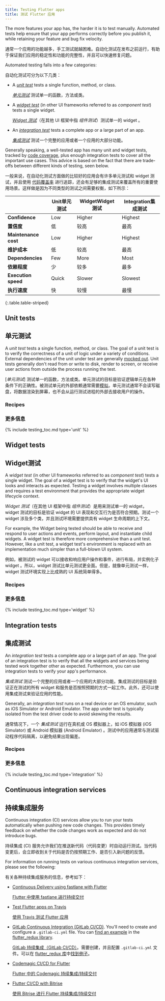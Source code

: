 ```yaml
---
title: Testing Flutter apps
title: 测试 Flutter 应用
---
```


The more features your app has, the harder it is to test manually. Automated
tests help ensure that your app performs correctly before you publish it, while
retaining your feature and bug fix velocity.

通常一个应用的功能越多，手工测试就越困难。自动化测试在发布之前运行，有助于保证我们应用的稳定性和功能的完整性，并且可以快速修复问题。

Automated testing falls into a few categories:

自动化测试可分为以下几类：

- A [_unit test_](#unit-tests) tests a single function, method, or class. 
    
  [_单元测试_](#unit-tests) 测试单一的函数，方法或类。

- A [_widget test_](#widget-tests) (in other UI frameworks referred to as _component test_) tests
  a single widget. 

  [_Widget 测试_](#widget-tests)（在其他 UI 框架中指 _组件测试_）测试单一的 widget 。

- An [_integration test_](#integration-tests)
  tests a complete app or a large part of an app.

  [_集成测试_](#integration-tests) 测试一个完整的应用或者一个应用的大部分功能。
  
Generally speaking, a well-tested app has many unit and widget tests, tracked by
[code coverage](https://en.wikipedia.org/wiki/Code_coverage), plus enough
integration tests to cover all the important use cases. This advice is based on
the fact that there are trade-offs between different kinds of testing, seen
below.

一般来说，在自动化测试方面做的比较好的应用会有许多单元测试和 widget 测试，并且使用 [代码覆盖率](https://en.wikipedia.org/wiki/Code_coverage) 进行追踪，还会有足够的集成测试来覆盖所有的重要使用场景。这样做是因为不同类型的测试之间需要权衡，如下所示：

|                      | <t>Unit</t><t>单元测试</t> | <t>Widget</t><t>Widget 测试</t> | <t>Integration</t><t>集成测试</t> |
|----------------------|--------|--------|-------------|
| **Confidence**       | Low    | Higher | Highest     |
| **置信度**            | 低    | 较高 | 最高     |
| **Maintenance cost** | Low    | Higher | Highest     |
| **维护成本**           | 低    | 较高 | 最高     |
| **Dependencies**     | Few    | More   | Most        |
| **依赖程度**              | 少    | 较多   | 最多        |
| **Execution speed**  | Quick  | Slower | Slowest     |
| **执行速度**           | 快  | 较慢 | 最慢     |
{:.table.table-striped} 


## Unit tests

## 单元测试

A _unit test_ tests a single function, method, or class. The goal of a unit test
is to verify the correctness of a unit of logic under a variety of conditions.
External dependencies of the unit under test are generally [mocked
out](/cookbook/testing/mocking). Unit tests generally don't read from or write
to disk, render to screen, or receive user actions from outside the process
running the test.

[_单元测试_] 测试单一的函数，方法或类。单元测试的目标是验证逻辑单元在各种条件下的正确性。被测试单元的外部依赖通常需要[模拟](/cookbook/testing/mocking)。单元测试通常不会读写磁盘，将数据渲染到屏幕，也不会从运行测试进程的外部去接收用户的操作。

### Recipes

### 更多信息

{% include testing_toc.md type='unit' %} 

## Widget tests

## Widget测试

A _widget test_ (in other UI frameworks referred to as _component test_) tests a
single widget. The goal of a widget test is to verify that the widget's UI looks
and interacts as expected. Testing a widget involves multiple classes and
requires a test environment that provides the appropriate widget lifecycle
context. 

_Widget 测试_（在其他 UI 框架中指 _组件测试_）是用来测试单一的 widget，widget 测试的目标是验证 widget 的 UI 表现和交互行为是否符合预期。测试一个 widget 涉及多个类，并且测试环境需要提供具有 widget 生命周期的上下文。

For example, the Widget being tested should be able to receive and 
respond to user actions and events, perform layout, and instantiate child 
widgets. A widget test is therefore more comprehensive than a unit test. However, like a
unit test, a widget test's environment is replaced with an implementation much
simpler than a full-blown UI system.

例如，被测试的 widget 可以接收和响应用户操作和事件，进行布局，并实例化子 widget 。所以，widget 测试比单元测试更全面。但是，就像单元测试一样，widget 测试环境实现上比成熟的 UI 系统简单得多。

### Recipes

### 更多信息

{% include testing_toc.md type='widget' %} 

## Integration tests

## 集成测试

An _integration test_ tests a complete app or a large part of an app. The goal
of an integration test is to verify that all the widgets and services being
tested work together other as expected. Furthermore, you can use integration
tests to verify your app's performance.

_集成测试_ 测试一个完整的应用或者一个应用的大部分功能。集成测试的目标是验证正在测试的所有 widget 和服务是否按照预期的方式一起工作。此外，还可以使用集成测试来验证应用的性能。

Generally, an _integration test_ runs on a real device or an OS emulator, such
as iOS Simulator or Android Emulator. The app under test is typically isolated
from the test driver code to avoid skewing the results.

通常情况下，一个 _集成测试_ 运行在真机或 OS 模拟器上，如 iOS 模拟器 (iOS Simulator) 或 Android 模拟器 (Android Emulator) 。测试中的应用通常与测试驱动程序代码隔离，以避免结果出现偏差。

### Recipes

### 更多信息

{% include testing_toc.md type='integration' %}
  
## Continuous integration services

## 持续集成服务

Continuous integration (CI) services allow you to run your tests automatically
when pushing new code changes. This provides timely feedback on whether the code
changes work as expected and do not introduce bugs.

持续集成 (CI) 服务允许我们在推送新代码（代码变更）时自动运行测试。当代码变更后，会立即收到关于代码是否仍按预期工作、是否引入新问题的反馈。

For information on running tests on various continuous integration services,
please see the following: 

有关各种持续集成服务的信息，参考如下：

* [Continuous Delivery using fastlane with
  Flutter](/docs/deployment/fastlane-cd/)

  [Flutter 中使用 fastlane 进行持续交付](/docs/deployment/fastlane-cd/)

* [Test Flutter apps on
  Travis]({{site.flutter-medium}}/test-flutter-apps-on-travis-3fd5142ecd8c)

  [使用 Travis 测试 Flutter 应用]({{site.flutter-medium}}/test-flutter-apps-on-travis-3fd5142ecd8c)

* [GitLab Continuous Integration
  (GitLab CI/CD)](https://docs.gitlab.com/ee/ci/README.html#doc-nav).
  You'll need to create and configure a `.gitlab-ci.yml` file. You can 
  [find an example](https://raw.githubusercontent.com/brianegan/flutter_redux/master/.gitlab-ci.yml)
  in the [flutter_redux library]({{site.github}}/brianegan/flutter_redux).

  [GitLab 持续集成（GitLab CI/CD）](https://docs.gitlab.com/ee/ci/README.html#doc-nav)。需要创建，并且配置 `.gitlab-ci.yml` 文件。可以在 [flutter_redux 库]({{site.github}}/brianegan/flutter_redux)中[找到例子](https://raw.githubusercontent.com/brianegan/flutter_redux/master/.gitlab-ci.yml)。


* [Codemagic CI/CD for Flutter](https://blog.codemagic.io/getting-started-with-codemagic/)
  
  [Flutter 中的 Codemagic 持续集成/持续交付](https://blog.codemagic.io/getting-started-with-codemagic/)

* [Flutter CI/CD with Bitrise](https://devcenter.bitrise.io/getting-started/getting-started-with-flutter-apps/)
  
  [使用 Bitrise 进行 Flutter 持续集成/持续交付](https://devcenter.bitrise.io/getting-started/getting-started-with-flutter-apps/)
